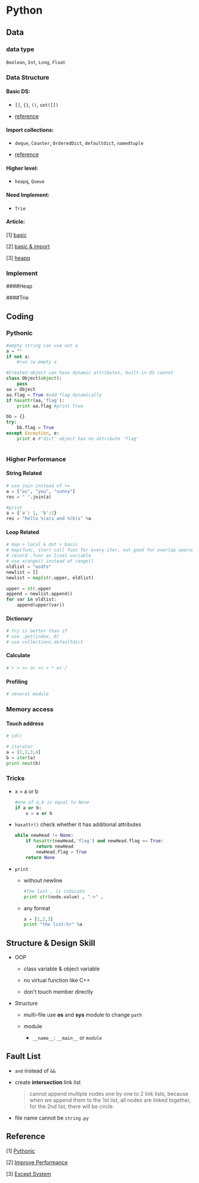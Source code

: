 # Python

## Data

### data type

`Boolean`, `Int`, `Long`, `Float`

### Data Structure

#### Basic DS:

* `[]`, `{}`, `()`, `set([])`

*  [reference](https://docs.python.org/2/tutorial/datastructures.html#)

#### Import collections:

* `deque`, `Counter`, `OrderedDict`, `defaultdict`, `namedtuple`

* [reference](https://docs.python.org/2/library/collections.html#collections.OrderedDict)

#### Higher level:

* `heapq`, `Queue`

#### Need Implement:

* `Trie`

#### Article:

[1] [basic](http://code.tutsplus.com/articles/advanced-python-data-structures--net-32748)

[2] [basic & import](http://www.informit.com/articles/article.aspx?p=1719315)

[3] [heapq](http://www.bogotobogo.com/python/python_PriorityQueue_heapq_Data_Structure.php)

### Implement

####Heap


####Trie


## Coding

### Pythonic

```py
#empty string can use not a
a = ""
if not a:
	#run /w empty a
```

```py
#Created object can have dynamic attributes, built-in DS cannot
class Object(object):
	pass
aa = Object
aa.flag = True #add flag dynamically
if hasattr(aa,'flag'):
	print aa.flag #print True

bb = {}
try:
	bb.flag = True
except Exception, e:
	print e #'dict' object has no attribute 'flag'
```

```py

```

### Higher Performance

#### String Related

```py
# use join instead of +=
a = ["as", "you", "sunny"]
res = " ".join(a)

#print
a = {'a': 1, 'b':2}
res = "hello %(a)s and %(b)s" %a
```

#### Loop Related

```py
# map > local & dot > basic
# map(func, iter) call func for every iter, not good for overlap operation
# record .func as lcoal variable
# use xrange() instead of range()
oldlist = "asdfs"
newlist = []
newlist = map(str.upper, oldlist)

upper = str.upper
append = newlist.append()
for var in oldlist:
    append(upper(var))
```

#### Dictionary

```py
# try is better than if
# use .get(index, 0)
# use collections.defaultdict
```

#### Calculate

```py
# + > >> or << > * or /

```

#### Profiling

```py
# several module
```

### Memory access

#### Touch **address**

```py
# id()

# iterator
a = [1,2,3,4]
b = iter(a)
print next(b)
```

### Tricks

* x = a or b
    ```py
    #one of a,b is equal to None
    if a or b:
        x = a or b
    ```

* `hasattr()` check whether it has additional attributes
    ```py
    while newHead != None:
        if hasattr(newHead,'flag') and newHead.flag == True:
            return newHead
            newHead.flag = True
        return None
    ```

* `print`

    * without newline
        ```py
        #the last , is indicate
        print str(node.value) , "->" ,
        ```

    * any format
        ```py
        a = [1,2,3]
        print "the list:%r" %a
        ```

## Structure & Design Skill

* OOP

  * class variable & object variable

  * no virtual function like C++

  * don't touch member directly

* Structure

  * multi-file use **os** and **sys** module to change `path`

  * module
      * `__name__`: `__main__` or `module`


## Fault List

* `and` instead of `&&`

* create **intersection** link list

    > cannot append multiple nodes one by one to 2 link lists, because when we append them to the 1st list, all nodes are linked together, for the 2nd list, there will be circle.

* file name cannot be `string.py`

## Reference

[1] [Pythonic](https://www.python.org/dev/peps/pep-0008/#indentation)

[2] [Improve Performance](https://wiki.python.org/moin/PythonSpeed/PerformanceTips)

[3] [Except System](https://docs.python.org/2/tutorial/errors.html)
